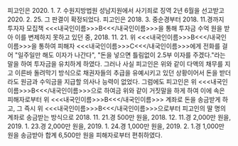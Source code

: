 피고인은 2020. 1. 7. 수원지방법원 성남지원에서 사기죄로 징역 2년 6월을 선고받고 2020. 2. 25. 그 판결이 확정되었다.
피고인은 2018. 3. 중순경부터 2018. 11.경까지 투자자 모집책 <<<내국인이름>>>B<<</내국인이름>>>을 통해 투자금 수억 원을 받아 이를 변제하지 못하고 있던 중, 2018. 11. 21. 위 <<<내국인이름>>>B<<</내국인이름>>>을 통하여 피해자 <<<내국인이름>>>C<<</내국인이름>>>에게 전화를 걸어 "일주일만 해도 이자가 나간다", "돈을 넣으면 틀림없이 2.5부 이자를 주겠다."라는 말을 하여 투자금을 유치하게 하였다.
그러나 사실 피고인은 위와 같이 다액의 채무를 지고 이른바 돌려막기 방식으로 채권자들의 추급을 유예시키고 있던 상황이어서 돈을 받더라도 원금과 수익금을 지급할 의사나 능력이 없었다.
그럼에도 피고인은 위 <<<내국인이름>>>B<<</내국인이름>>>으로 하여금 위와 같이 거짓말을 하게 하여 이에 속은 피해자로부터 위 <<<내국인이름>>>B<<</내국인이름>>> 계좌로 돈을 송금받게 하고, 그 즉시 위 <<<내국인이름>>>B<<</내국인이름>>>으로부터 피고인의 딸 명의 계좌로 송금받는 방식으로 2018. 11. 21.경 500만 원을, 2018. 12. 11.경 2,000만 원을, 2019. 1. 23.경 2,000만 원을, 2019. 1. 24.경 1,000만 원을, 2019. 2. 1.경 1,000만 원을 송금받아 합계 6,500만 원을 피해자로부터 편취하였다.